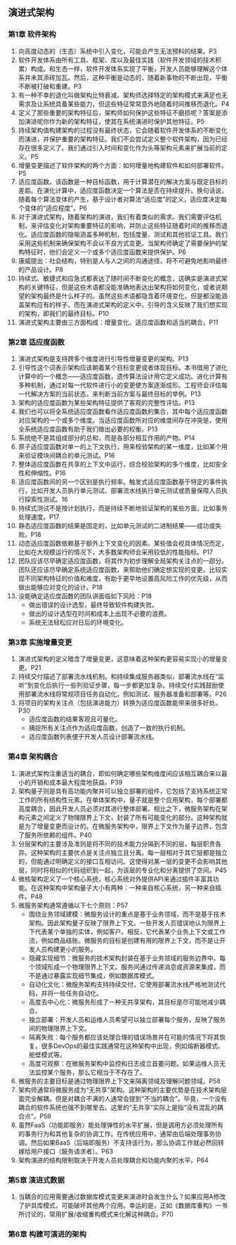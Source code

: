 ## 演进式架构

### 第1章 软件架构

1. 向高度动态的（生态）系统中引入变化，可能会产生无法预料的结果。P3
2. 软件开发体系由所有工具、框架、库以及最佳实践（软件开发领域的技术积累）构成。和生态一样，软件开发体系实现了平衡，开发人员能够理解这个体系并未其添砖加瓦。然后，这种平衡是动态的，随着新事物的不断出现，平衡不断被打破和重建。P3
3. 有一种不幸的退化叫做架构比特衰减。架构师选择特定的架构模式来满足也无需求及让系统具备某些能力，但这些特征常常意外地随着时间推移而退化。P4
4. 定义了那些重要的架构特征后，架构师如何保护这些特征不磨损呢？答案是添加演进呢你作为新的架构特征，使其在系统演进时保护其他特征。P5
5. 持续架构值构建架构的过程没有最终状态，它会随着软件开发体系的不断变化而演进，并保护重要的架构特征。我们不会尝试定义整个软件架构，因为已经存在很多定义了。我们通过引入时间和变化作为头等架构元素来扩展当前的定义。P5
6. 增量变更描述了软件架构的两个方面：如何增量地构建软件和如何部署软件。P5
7. 适应度函数，该函数是一种目标函数，用于计算潜在的解决方案与既定目标的差距。在演化计算中，适应度函数决定一个算法是否在持续提升。换句话说，随着每个算法变体的产生，基于设计者对算法“适应度”的定义，适应度决定每个变体的“适应程度”。P6
8. 对于演进式架构，随着架构的演进，我们有着类似的需求。我们需要评估机制，来评估变化对架构重要特征的影响，并防止这些特征随着时间的推移而退化。适应度函数的隐喻涵盖多种机制，包括度量、测试和其他验证工具。我们采用这些机制来确保架构不会以不良方式变更。当架构师确定了需要保护的架构特征时，他们会定义一个或多个适应度函数来提供保护。P6
9. 康威提出：社会结构，特别是人与人之间的沟通途径，将不可避免地影响最终的产品设计。P8
10. 持续式、敏捷式和应急式都表达了随时间不断变化的概念，这确实是演进式架构的关键特征，但是这些术语都没能准确地表达出架构将如何变化，或者说期望的架构最终是什么样子的。虽然这些术语都隐含着环境变化，但是都没能涵盖架构应有的样子。而在演进式架构的定义中，引导的含义反映了我们想实现的架构，即我们的最终目标。P10
11. 演进式架构主要由三方面构成：增量变化、适应度函数和适当的耦合。P11

### 第2章 适应度函数

1. 演进式架构是支持跨多个维度进行引导性增量变更的架构。P13
2. 引导性这个词表示架构应该朝着某个目标变更或者体现目标。本书借用了进化计算中的一个概念——适应度函数，遗传算法设计用它定义成功。进化计算有多种机制，通过对每一代软件进行小的变更使方案逐渐成形。工程师会评估每一代解决方案的当前状态，来判断当前方案与最终目标的举例。P13
3. 架构的适应度函数为某些架构特征提供了客观的完整性评估。P13
4. 我们也可以将全系统适应度函数看作适应度函数的集合，其中每个适应度函数对应架构的一个或多个维度。当适应度函数所对应的维度间存在冲突是，使用全系统适应度函数有助于我们做出必要的权衡。P13
5. 系统绝不是其组成部分的总和，而是各部分相互作用的产物。P14
6. 原子适应度函数对单一的上下文执行，用来校验架构的某一维度，比如某个用来验证模块间耦合的单元测试。P16
7. 整体适应度函数在共享的上下文中运行，综合校验架构的多个维度，比如安全性和伸缩性。P16
8. 适应度函数间的另一个区别是执行频率。触发式适应度函数基于特定的事件执行，比如开发人员执行单元测试、部署流水线执行单元测试或质量保障人员执行探索性测试。16
9. 持续式测试不是按计划执行，而是持续不断地验证架构的某些方面，比如事务处理速度。P17
10. 静态适应度函数的结果是固定的，比如单元测试的二进制结果——成功或失败。P18
11. 动态适应度函数依赖基于额外上下文变化的因素。某些值会视具体情况而定，比如在大规模运行的情况下，大多数架构师会采用较低的性能指标。P17
12. 团队应该尽早确定适应度函数，将其作为初步理解全局架构关注点的一部分。团队还应该尽早确定系统适应度函数，来帮助他们确定想实现的变更。比较实现不同架构特征的价值和难度，有助于更早地设置高风险工作的优先级，从而做出能够应对变化的设计。P18
13. 没能确定适应度函数的团队讲面临如下风险：P18
    * 做出错误的设计选型，最终导致软件构建失败。
    * 做出的设计选型在时间和成本上出现不必要的浪费。
    * 系统无法轻松应对日后的环境变化。

### 第3章 实施增量变更

1. 演进式架构的定义暗含了增量变更，这意味着这种架构更容易实现小的增量变更。P21
2. 持续交付描述了部署流水线机制。和持续集成服务器类似，部署流水线在“监听”到变化后执行一些列验证步骤，每一步都更加复杂。持续交付实践鼓励使用部署流水线将常规项目任务自动化，例如测试、服务器准备和部署等。P26
3. 将项目的架构关注点（包括演进能力）转换为适应度函数能带来很多好处。P30
    * 适应度函数的结果客观且可量化。
    * 捕捉所有关注点作为适应度函数，创造了一致的执行机制。
    * 适应度函数列表便于开发人员设计部署流水线。

### 第4章 架构耦合

1. 演进式架构注重适当的耦合，即如何确定哪些架构维度间应该相互耦合来以最小的开销和成本最大程度地获益。P39
2. 架构量子则是具有高功能内聚并可以独立部署的组件，它包括了支持系统正常工作的所有结构性元素。在单体架构中，量子就是整个应用架构，每个部署都高度耦合，因此开发人员必须对其进行整体部署。相比之下，微服务架构在架构元素之间定义了物理限界上下文，封装了所有可能变化的部分。这种架构就是为了增量变更而设计的。在微服务架构中，限界上下文作为量子边界，包含了服务所依赖的组件。P40
3. 分层架构的主要涉及准则是将不同的技术能力分隔到不同的层，每层职责各异。这种架构的主要优点是关注点独立且分离。每一层相对于其它层都是独立的，但能通过明确定义的接口互相访问。这使得对某一层的变更不会影响其他层，同时将相似的代码组织到一起，为该层的专业化和分离提供了空间。P45
4. 微核架构定义了一个核心系统，核心系统对外提供API来通过插件丰富其功能。在这种架构中架构量子大小有两种：一种来自核心系统，另一种来自插件。P48
5. 微服务架构通常遵循以下七个原则：P57
    * 围绕业务领域建模：微服务设计的重点是基于业务领域，而不是基于技术架构。因此架构量子反映了限界上下文。一些开发人员错误地认为限界上下代表某个单独的实体，例如客户。相反，它代表某个业务上下文或工作流，例如商品结账。微服务的目标是创建有用的限界上下文，而不是让开发人员构建更小的服务。
    * 隐藏实现细节：微服务的技术架构封装在基于业务领域的服务边界中。每个领域形成一个物理限界上下文。服务间通过传递消息或资源来集成，而不是通过暴露实现细节集成，例如数据库模式。
    * 自动化文化：微服务架构支持持续交付，它使用部署流水线严格地测试代码，并将一些任务自动化。
    * 高度去中心化：微服务形成了一种无共享架构，其目标是尽可能地减少耦合。
    * 独立部署：开发人员和运维人员希望可以独立部署每个服务，反映了服务间的物理限界上下文。
    * 隔离失败：每个服务都应该处理合理的错误场景并在可能的情况下将其恢复。很多DevOps的最佳实践通常在这种架构中出现，例如熔断器模式、舱壁模式等。
    * 高度可观察：在微服务架构中监控和日志成立首要问题。如果运维人员无法监控某个服务，那么它相当于不存在了。
6. 微服务的主要目标是通过物理限界上下文来隔离领域及理解问题领域。P58
7. 架构师通常将微服务成为“无共享”架构。这种架构的主要优势是在技术架构层面完全解耦。但是对耦合不满的人通常会提到“不当的耦合”。毕竟，一个没有耦合的软件系统也强不到哪里去。这里的“无共享”实际上是指“没有混乱的耦合点”。P59
8. 虽然FaaS（功能即服务）能处理弹性的水平扩展，但是调用方必须处理所有的事务行为和其他复杂的协调工作。在传统应用中，通常由后端处理事务协调。然后如果BaaS（后端即服务）不支持该行为，那么协调工作就必然回转嫁给用户接口（服务请求者）。P63
9. 架构演进的结构限制取决于开发人员处理耦合和功能内聚的水平。P64

### 第5章 演进式数据

1. 当耦合的应用需要通过数据库模式变更来演进时会发生什么？如果应用A修改了护具库模式，可能破坏其他两个应用。幸运的是，正如《数据库重构》一书所讨论的，常用扩展/收缩重构模式来化解这种耦合。P70


### 第6章 构建可演进的架构